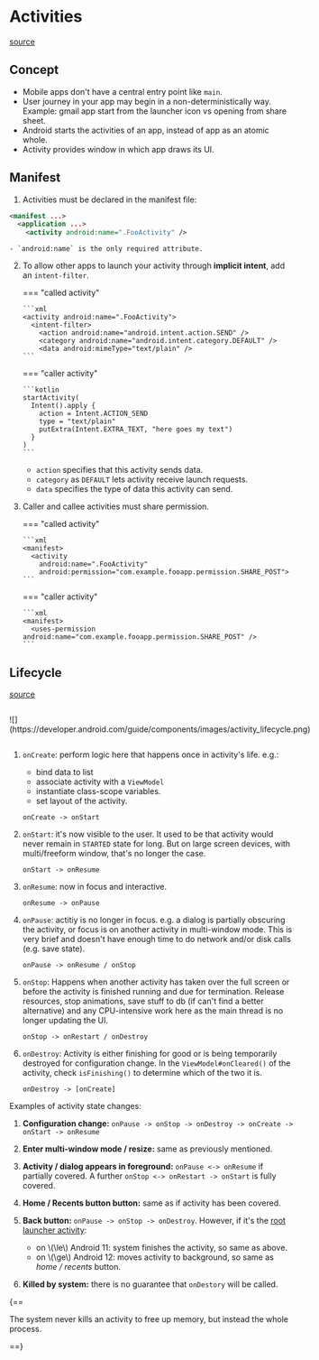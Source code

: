 # Activities

<style>
.md-logo img {
  content: url('/android/logo.svg');
}
</style>

[source](https://developer.android.com/guide/components/activities/intro-activities)

## Concept

- Mobile apps don't have a central entry point like `main`.
- User journey in your app may begin in a non-deterministically way. Example: gmail app start from the launcher icon vs opening from share sheet.
- Android starts the activities of an app, instead of app as an atomic whole.
- Activity provides window in which app draws its UI.

## Manifest

1. Activities must be declared in the manifest file:

```xml
<manifest ...>
  <application ...>
    <activity android:name=".FooActivity" />
```

    - `android:name` is the only required attribute.

2.  To allow other apps to launch your activity through **implicit intent**, add an `intent-filter`.

    === "called activity"

        ```xml
        <activity android:name=".FooActivity">
          <intent-filter>
            <action android:name="android.intent.action.SEND" />
            <category android:name="android.intent.category.DEFAULT" />
            <data android:mimeType="text/plain" />
        ```

    === "caller activity"

        ```kotlin
        startActivity(
          Intent().apply {
            action = Intent.ACTION_SEND
            type = "text/plain"
            putExtra(Intent.EXTRA_TEXT, "here goes my text")
          }
        )
        ```

    - `action` specifies that this activity sends data.
    - `category` as `DEFAULT` lets activity receive launch requests.
    - `data` specifies the type of data this activity can send.

3.  Caller and callee activities must share permission.

    === "called activity"

        ```xml
        <manifest>
          <activity
            android:name=".FooActivity"
            android:permission="com.example.fooapp.permission.SHARE_POST">
        ```

    === "caller activity"

        ```xml
        <manifest>
          <uses-permission android:name="com.example.fooapp.permission.SHARE_POST" />
        ```

## Lifecycle

[source](https://developer.android.com/guide/components/activities/activity-lifecycle)

<p style="background-color: rgba(255, 255, 255, 0.1); display: inline-block;" markdown>
![](https://developer.android.com/guide/components/images/activity_lifecycle.png)
</p>

1. `onCreate`: perform logic here that happens once in activity's life. e.g.:

   - bind data to list
   - associate activity with a `ViewModel`
   - instantiate class-scope variables.
   - set layout of the activity.

   ```
   onCreate -> onStart
   ```

2. `onStart`: it's now visible to the user. It used to be that activity would never remain in `STARTED` state for long. But on large screen devices, with multi/freeform window, that's no longer the case.

   ```
   onStart -> onResume
   ```

3. `onResume`: now in focus and interactive.

   ```
   onResume -> onPause
   ```

4. `onPause`: actitiy is no longer in focus. e.g. a dialog is partially obscuring the activity, or focus is on another activity in multi-window mode. This is very brief and doesn't have enough time to do network and/or disk calls (e.g. save state).

   ```
   onPause -> onResume / onStop
   ```

5. `onStop`: Happens when another activity has taken over the full screen or before the activity is finished running and due for termination. Release resources, stop animations, save stuff to db (if can't find a better alternative) and any CPU-intensive work here as the main thread is no longer updating the UI.

   ```
   onStop -> onRestart / onDestroy
   ```

6. `onDestroy`: Activity is either finishing for good or is being temporarily destroyed for configuration change. In the `ViewModel#onCleared()` of the activity, check `isFinishing()` to determine which of the two it is.

   ```
   onDestroy -> [onCreate]
   ```

Examples of activity state changes:

1.  **Configuration change:** `onPause -> onStop -> onDestroy -> onCreate -> onStart -> onResume`
2.  **Enter multi-window mode / resize:** same as previously mentioned.
3.  **Activity / dialog appears in foreground:** `onPause <-> onResume` if partially covered. A further `onStop <-> onRestart -> onStart` is fully covered.
4.  **Home / Recents button button:** same as if activity has been covered.
5.  **Back button:** `onPause -> onStop -> onDestroy`. However, if it's the [root launcher activity](https://developer.android.com/guide/components/activities/tasks-and-back-stack#back-press-behavior):

    - on \\(\le\\) Android 11: system finishes the activity, so same as above.
    - on \\(\ge\\) Android 12: moves activity to background, so same as _home / recents_ button.

6.  **Killed by system:** there is no guarantee that `onDestory` will be called.

{==

The system never kills an activity to free up memory, but instead the whole process.

==}
